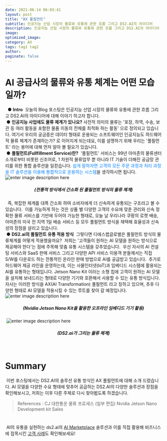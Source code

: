 ```yaml
---
date: 2021-06-14 06:03:41
layout: post
title: "AX 풀필먼트"
subtitle: 인공지능 산업 시장의 물류와 유통에 관한 흐름 그리고 DS2.AI의 아이디어
description: 인공지능 산업 시장의 물류와 유통에 관한 흐름 그리고 DS2.AI의 아이디어
image:
optimized_image:
category: AX
tags: tag1 tag2
author:
paginate: false
---
```

# AI 공급사의 물류와 유통 체계는 어떤 모습일까?
​
​
● **Intro**
​
오늘의 Blog 포스팅은 인공지능 산업 시장의 물류와 유통에 관한 흐름 그리고 DS2.AI의 아이디어에 대해 이야기 하고자 합니다.
​
<br>
​
● **인공지능 사업에도 물류 체계가 있나요?**
​
사전적 의미의 물류는 '포장, 하역, 수송, 보관 등 여러 활동을 포함한 물품 이동의 전체를 최적화 하는 활동' 으로 정의되고 있습니다. 여기서 우리의 궁금증은 데이터 형태로 운용되는 소프트웨어인 인공지능도 하드웨어적 물류 체계가 존재하는가? 로 이어지게 되는데요, 이를 설명하기 위해 우리는 '풀필먼트' 라는 용어에 대해 먼저 알아 볼 필요가 있습니다.
​
<br>
​
● **풀필먼트(Fullfillment Service)란?**
​
'풀필먼트' 서비스는 99년 아마존의 물류센터 소개로부터 비롯된 신조어로, 1 차원적 물류업무 뿐 아니라 IT 기술이 더해진 공급망 관리를 위한 통합 솔루션을 일컫습니다.  <font color='#0A84FF'>쉽게 말하자면 고객의 모든 주문 과정과 처리 과정을 IT 솔루션을 이용해 통합적으로 운용하는 시스템</font>을 생각하시면 됩니다.
​
![enter image description here](https://ifh.cc/g/3bFdkl.jpg)
##### <center>(전통적 방식에서 간소화 된 풀필먼트 방식의 물류 체계)</center>
​
​
즉, 복잡한 체계를 대폭 간소화 하여 소비자에게 더 신속하게 유통되는 구조라고 볼 수 있습니다.
​
이를 가능하게 하는 것은 상품 별 다양한 고객의 수요에 맞춘 관리와 신속 정확한 물류 서비스를 기반에 두어야 가능한 형태로, 오늘 날 우리나라 쿠팡의 로켓 배송, 아마존의 미국 전 지역 1일 배송 서비스 등 모두 풀필먼트 방식을 채택해 효율성과 신속성의 장점을 살리고 있습니다.
​
<br>
​
● **DS2.ai의 풀필먼트 유통 적용 방식**
​
그렇다면 디에스랩글로벌은 풀필먼트 방식의 물류체계를 어떻게 적용했을까요?
​
저희는 '고객들이 원하는 AI 모델을 원하는 방식으로 제공해야 한다'는 점에 주목해 맞춤 유통 시스템을 갖추었습니다.
​
우선 자사의 AI 컨설팅 서비스와 SaaS 판매 서비스 그리고 다양한 API 서비스 이용객 분들께서는 직접 S/W를 다운로드 하는 전통적인 온라인 판매 방법으로 AI를 공급받고 있습니다.
​
추가로 하드웨어 제공 라인을 운영하는데, 이는 사물인터넷(IoT)과 임베디드 시스템에 활용되는 AI를 유통하는 형태입니다. Jetson Nano Kit 이라는 소형 칩에 고객이 원하는 AI 모델을 설치해 보내드리는 형태로 다양한 기기와 호환해서 사용할 수 있는 유통 방식입니다.
​
자사는 이러한 방식을 AX(AI Transformation) 풀필먼트 라고 칭하고 있으며, 추후 다양한 형태로 AI 모델을 적용시킬 수 있는 루트를 찾아 갈 예정입니다.
​
![enter image description here](https://ifh.cc/g/UD13Df.jpg)
##### <center>(Nvidia Jetson Nano Kit을 활용한 오프라인 임베디드 기기 활용)</center>
​
![enter image description here](https://ifh.cc/g/FVBfDm.png)
##### <center>(DS2.ai가 그리는 물류 체계)</center>
​
​
# Summary
​
이번 포스팅에서는 DS2.AI의 솔루션 유통 방식인 AX 풀필먼트에 대해 소개 드렸습니다. AI 모델을 다양한 수요 형태에 맞추어 공급하는 DS2.AI의 다양한 솔루션과 장점을 확인해보시고, 저희는 이후 다른 주제로 다시 찾아뵙도록 하겠습니다.
​
>References : 
CJ 대한통운 물류 프로세스 (일부 편집)
Nvidia Jetson Nano Development kit Sales 
#
​
AI의 유통을 실현하는 ds2.ai의  [AI Marketplace](https://ds2.ai/aimarket/overview.html) 솔루션과 이를 직접 활용해 비즈니스에 접목시킨 [고객 사례](https://ko.ds2.ai/resources/successstory/successstory.html)도 확인해보세요!
